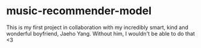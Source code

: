 # music-recommender-model

This is my first project in collaboration with my incredibly smart, kind and wonderful boyfriend, Jaeho Yang. Without him, I wouldn't be able to do that <3